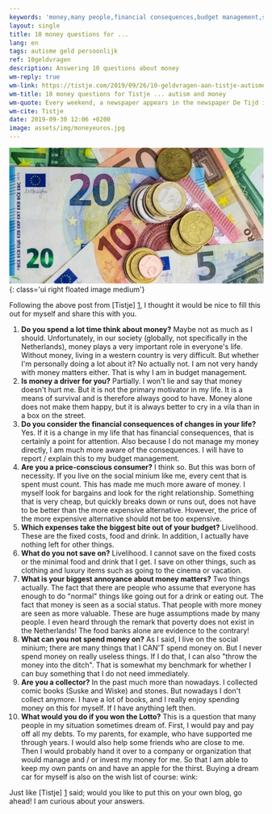 ```yaml
---
keywords: 'money,many people,financial consequences,budget management,social minium'
layout: single
title: 10 money questions for ...
lang: en
tags: autisme geld persoonlijk
ref: 10geldvragen
description: Answering 10 questions about money
wm-reply: true
wm-link: https://tistje.com/2019/09/26/10-geldvragen-aan-tistje-autisme-en-geld/
wm-title: 10 money questions for Tistje ... autism and money
wm-quote: Every weekend, a newspaper appears in the newspaper De Tijd in the ‘Netto’ section in which a well-known or less well-known person is presented with ten money questions. It is one of the sections that I like to read. That's why I thought it would be nice to put it on Tistje once. Are you a blogger? Feel free to be inspired and take over the baton.
wm-cite: Tistje
date: 2019-09-30 12:06 +0200
image: assets/img/moneyeuros.jpg
---
```

![Website update](/assets/img/moneyeuros.jpg){: class='ui right floated image medium'}

Following the above post from [Tistje] [1], I thought it would be nice to fill this out for myself and share this with you.

1. **Do you spend a lot time think about money?** Maybe not as much as I should. Unfortunately, in our society (globally, not specifically in the Netherlands), money plays a very important role in everyone's life. Without money, living in a western country is very difficult. But whether I'm personally doing a lot about it? No actually not. I am not very handy with money matters either. That is why I am in budget management.
2. **Is money a driver for you?** Partially. I won't lie and say that money doesn't hurt me. But it is not the primary motivator in my life. It is a means of survival and is therefore always good to have. Money alone does not make them happy, but it is always better to cry in a vila than in a box on the street.
3. **Do you consider the financial consequences of changes in your life?** Yes. If it is a change in my life that has financial consequences, that is certainly a point for attention. Also because I do not manage my money directly, I am much more aware of the consequences. I will have to report / explain this to my budget management.
4. **Are you a price-conscious consumer?** I think so. But this was born of necessity. If you live on the social minium like me, every cent that is spent must count. This has made me much more aware of money. I myself look for bargains and look for the right relationship. Something that is very cheap, but quickly breaks down or runs out, does not have to be better than the more expensive alternative. However, the price of the more expensive alternative should not be too expensive.
5. **Which expenses take the biggest bite out of your budget?** Livelihood. These are the fixed costs, food and drink. In addition, I actually have nothing left for other things.
6. **What do you not save on?** Livelihood. I cannot save on the fixed costs or the minimal food and drink that I get. I save on other things, such as clothing and luxury items such as going to the cinema or vacation.
7. **What is your biggest annoyance about money matters?** Two things actually. The fact that there are people who assume that everyone has enough to do "normal" things like going out for a drink or eating out. The fact that money is seen as a social status. That people with more money are seen as more valuable. These are huge assumptions made by many people. I even heard through the remark that poverty does not exist in the Netherlands! The food banks alone are evidence to the contrary!
8. **What can you not spend money on?** As I said, I live on the social minium; there are many things that I CAN'T spend money on. But I never spend money on really useless things. If I do that, I can also "throw the money into the ditch". That is somewhat my benchmark for whether I can buy something that I do not need immediately.
9. **Are you a collector?** In the past much more than nowadays. I collected comic books (Suske and Wiske) and stones. But nowadays I don't collect anymore. I have a lot of books, and I really enjoy spending money on this for myself. If I have anything left then.
10. **What would you do if you won the Lotto?** This is a question that many people in my situation sometimes dream of. First, I would pay and pay off all my debts. To my parents, for example, who have supported me through years. I would also help some friends who are close to me. Then I would probably hand it over to a company or organization that would manage and / or invest my money for me. So that I am able to keep my own pants on and have an apple for the thirst. Buying a dream car for myself is also on the wish list of course: wink:

Just like [Tistje] [1] said; would you like to put this on your own blog, go ahead! I am curious about your answers.

[1]: https://tistje.com "Tistje - Ervaringsblog Autisme Sinds 2008"